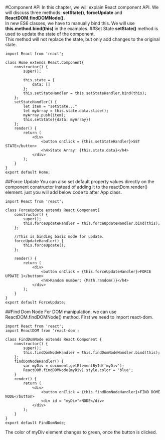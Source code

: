#Component API
In this chapter, we will explain React component API. We will discuss three methods: **setState()**, **forceUpdate** and **ReactDOM.findDOMNode().**  
In new ES6 classes, we have to manually bind this. We will use **this.method.bind(this)** in the examples.
##Set State
**setState()** method is used to update the state of the component.  
This method will not replace the state, but only add changes to the original state.
```
import React from 'react';

class Home extends React.Component{
    constructor() {
        super();

        this.state = {
            data: []
        };
        this.setStateHandler = this.setStateHandler.bind(this);
    };
    setStateHandler() {
        let item = "setState..."
        let myArray = this.state.data.slice();
        myArray.push(item);
        this.setState({data: myArray})
    };
    render() {
        return (
            <div>
                <button onClick = {this.setStateHandler}>SET STATE</button>
                <h4>State Array: {this.state.data}</h4>
            </div>
        );
    }
}
export default Home;
```

##Force Update
You can also set default property values directly on the component constructor instead of adding it to the reactDom.render() element.
just you will add below code to after App class.

```
import React from 'react';

class ForceUpdate extends React.Component{
    constructor() {
        super();
        this.forceUpdateHandler = this.forceUpdateHandler.bind(this);
    };

    //This is binding basic mode for update.
    forceUpdateHandler() {
        this.forceUpdate();
    };

    render() {
        return (
            <div>
                <button onClick = {this.forceUpdateHandler}>FORCE UPDATE 1</button>
                <h4>Random number: {Math.random()}</h4>
            </div>
        );
    }
}
export default ForceUpdate;
```

##Find Dom Node
For DOM manipulation, we can use ReactDOM.findDOMNode() method. First we need to import react-dom.
```
import React from 'react';
import ReactDOM from 'react-dom';

class FindDomNode extends React.Component {
    constructor() {
        super();
        this.findDomNodeHandler = this.findDomNodeHandler.bind(this);
    };
    findDomNodeHandler() {
        var myDiv = document.getElementById('myDiv');
        ReactDOM.findDOMNode(myDiv).style.color = 'blue';
    }
    render() {
        return (
            <div>
                <button onClick = {this.findDomNodeHandler}>FIND DOME NODE</button>
                <div id = "myDiv">NODE</div>
            </div>
        );
    }
}
export default FindDomNode;
```
The color of myDiv element changes to green, once the button is clicked.